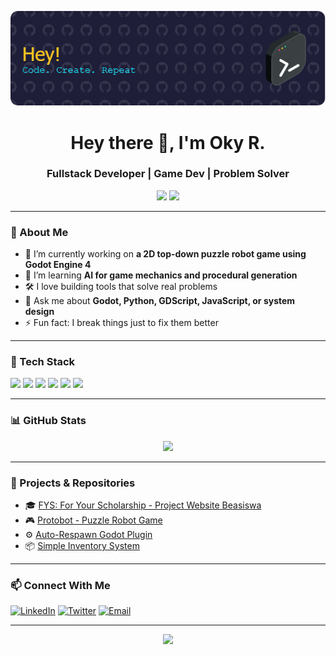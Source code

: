 <!-- Banner atau Heading -->
![](/img/github-header-image.png)
<h1 align="center">Hey there 👋, I'm Oky R.</h1>
<h3 align="center">Fullstack Developer | Game Dev | Problem Solver</h3>

<!-- Badges -->
<p align="center">
  <a href="https://github.com/yourusername"><img src="https://img.shields.io/github/followers/yourusername?label=Follow&style=social" /></a>
  <a href="https://twitter.com/yourhandle"><img src="https://img.shields.io/twitter/follow/yourhandle?style=social" /></a>
</p>

---

### 🧠 About Me
- 🔭 I’m currently working on **a 2D top-down puzzle robot game using Godot Engine 4**
- 🌱 I’m learning **AI for game mechanics and procedural generation**
- 🛠️ I love building tools that solve real problems
- 💬 Ask me about **Godot, Python, GDScript, JavaScript, or system design**
- ⚡ Fun fact: I break things just to fix them better

---

### 🧰 Tech Stack
<p align="left">
  <img src="https://cdn.jsdelivr.net/gh/devicons/devicon/icons/python/python-original.svg" height="40"/>
  <img src="https://cdn.jsdelivr.net/gh/devicons/devicon/icons/javascript/javascript-original.svg" height="40"/>
  <img src="https://cdn.jsdelivr.net/gh/devicons/devicon/icons/godot/godot-original.svg" height="40"/>
  <img src="https://cdn.jsdelivr.net/gh/devicons/devicon/icons/html5/html5-original.svg" height="40"/>
  <img src="https://cdn.jsdelivr.net/gh/devicons/devicon/icons/css3/css3-original.svg" height="40"/>
  <img src="https://cdn.jsdelivr.net/gh/devicons/devicon/icons/nodejs/nodejs-original.svg" height="40"/>
</p>

---

### 📊 GitHub Stats
<p align="center">
  <img src="https://github-readme-streak-stats.herokuapp.com/?user=Kyr1ns&theme=tokyonight"/>
</p>

---

### 🧩 Projects & Repositories
- 🎓 [FYS: For Your Scholarship -  Project Website Beasiswa](https://fys-kappa.vercel.app/)
- 🎮 [Protobot - Puzzle Robot Game](https://github.com/arrvy/protobot)
- ⚙️ [Auto-Respawn Godot Plugin](https://github.com/yourusername/godot-auto-respawn)
- 📦 [Simple Inventory System](https://github.com/yourusername/inventory-system)

---

### 📫 Connect With Me
[![LinkedIn](https://img.shields.io/badge/LinkedIn-blue?style=for-the-badge&logo=linkedin)](https://linkedin.com/in/yourprofile)
[![Twitter](https://img.shields.io/badge/Twitter-black?style=for-the-badge&logo=twitter)](https://twitter.com/yourhandle)
[![Email](https://img.shields.io/badge/email-D14836?style=for-the-badge&logo=gmail&logoColor=white)](mailto:your.email@example.com)

---

<!-- Footer -->
<p align="center">
  <img src="https://readme-typing-svg.demolab.com?font=Fira+Code&size=24&pause=1000&center=true&width=435&lines=Happy+Coding!;Keep+building+cool+stuff!+🚀" />
</p>

